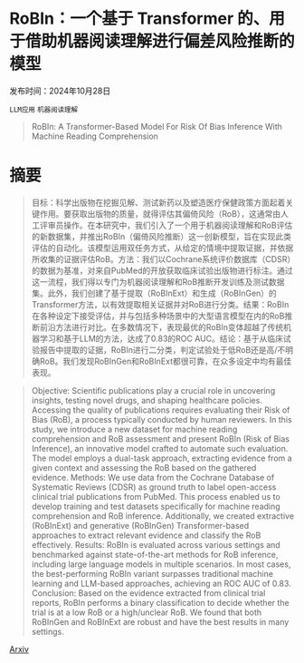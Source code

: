 # RoBIn：一个基于 Transformer 的、用于借助机器阅读理解进行偏差风险推断的模型

发布时间：2024年10月28日

`LLM应用` `机器阅读理解`

> RoBIn: A Transformer-Based Model For Risk Of Bias Inference With Machine Reading Comprehension

# 摘要

> 目标：科学出版物在挖掘见解、测试新药以及塑造医疗保健政策方面起着关键作用。要获取出版物的质量，就得评估其偏倚风险（RoB），这通常由人工评审员操作。在本研究中，我们引入了一个用于机器阅读理解和RoB评估的新数据集，并推出RoBIn（偏倚风险推断）这一创新模型，旨在实现此类评估的自动化。该模型运用双任务方式，从给定的情境中提取证据，并依据所收集的证据评估RoB。方法：我们以Cochrane系统评价数据库（CDSR）的数据为基准，对来自PubMed的开放获取临床试验出版物进行标注。通过这一流程，我们得以专门为机器阅读理解和RoB推断开发训练及测试数据集。此外，我们创建了基于提取（RoBInExt）和生成（RoBInGen）的Transformer方法，以有效提取相关证据并对RoB进行分类。结果：RoBIn在各种设定下接受评估，并与包括多种场景中的大型语言模型在内的RoB推断前沿方法进行对比。在多数情况下，表现最优的RoBIn变体超越了传统机器学习和基于LLM的方法，达成了0.83的ROC AUC。结论：基于从临床试验报告中提取的证据，RoBIn进行二分类，判定试验处于低RoB还是高/不明确RoB。我们发现RoBInGen和RoBInExt都很可靠，在众多设定中均有最佳表现。

> Objective: Scientific publications play a crucial role in uncovering insights, testing novel drugs, and shaping healthcare policies. Accessing the quality of publications requires evaluating their Risk of Bias (RoB), a process typically conducted by human reviewers. In this study, we introduce a new dataset for machine reading comprehension and RoB assessment and present RoBIn (Risk of Bias Inference), an innovative model crafted to automate such evaluation. The model employs a dual-task approach, extracting evidence from a given context and assessing the RoB based on the gathered evidence. Methods: We use data from the Cochrane Database of Systematic Reviews (CDSR) as ground truth to label open-access clinical trial publications from PubMed. This process enabled us to develop training and test datasets specifically for machine reading comprehension and RoB inference. Additionally, we created extractive (RoBInExt) and generative (RoBInGen) Transformer-based approaches to extract relevant evidence and classify the RoB effectively. Results: RoBIn is evaluated across various settings and benchmarked against state-of-the-art methods for RoB inference, including large language models in multiple scenarios. In most cases, the best-performing RoBIn variant surpasses traditional machine learning and LLM-based approaches, achieving an ROC AUC of 0.83. Conclusion: Based on the evidence extracted from clinical trial reports, RoBIn performs a binary classification to decide whether the trial is at a low RoB or a high/unclear RoB. We found that both RoBInGen and RoBInExt are robust and have the best results in many settings.

[Arxiv](https://arxiv.org/abs/2410.21495)
